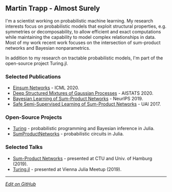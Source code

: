 ## Martin Trapp - Almost Surely

I'm a scientist working on probabilistic machine learning.
My research interests focus on probabilistic models that exploit structural properties, e.g. symmetries or decomposability, to allow efficient and exact computations while maintaining the capability to model complex relationships in data. Most of my work recent work focuses on the intersection of sum-product networks and Bayesian nonparametrics.

In addition to my research on tractable probabilistic models, I'm part of the open-source project Turing.jl.

### Selected Publications

- [Einsum Networks](https://proceedings.icml.cc/static/paper_files/icml/2020/3949-Paper.pdf) - ICML 2020.
- [Deep Structured Mixtures of Gaussian Processes](https://arxiv.org/abs/1910.04536) - AISTATS 2020.
- [Bayesian Learning of Sum-Product Networks](https://arxiv.org/abs/1905.10884) - NeurIPS 2019.
- [Safe Semi-Supervised Learning of Sum-Product Networks](https://arxiv.org/abs/1710.03444) - UAI 2017.


### Open-Source Projects

- [Turing](https://turing.ml) - probabilistic programming and Bayesian inference in Julia.
- [SumProductNetworks](https://github.com/trappmartin/SumProductNetworks.jl) - probabilistic circuits in Julia.


### Selected Talks

- [Sum-Product Networks](https://github.com/trappmartin/talks/blob/master/SumProductNetworks/presentation.pdf) - presented at CTU and Univ. of Hamburg (2019).
- [Turing.jl](https://github.com/trappmartin/talks/blob/master/Turing_2019.pdf) - presented at Vienna Julia Meetup (2019).

---

_[Edit on GitHub](https://github.com/trappmartin/trappmartin.github.io)_
